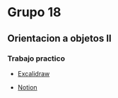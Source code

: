 # Grupo 18
## Orientacion a objetos II
### Trabajo practico

- [Excalidraw](https://excalidraw.com/#room=93653e1f26acfa06e7b4,2bXCUm1x1d6GKJxrDR4UbA)

- [Notion](https://www.notion.so/ac1a9380530340bdb216537c17317280?v=0b9a1c1c17694f6d808976256bd94837)
